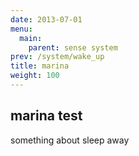 ```yaml
---
date: 2013-07-01
menu:
  main:
    parent: sense system
prev: /system/wake_up
title: marina
weight: 100
---
```


## marina test

something about sleep away
